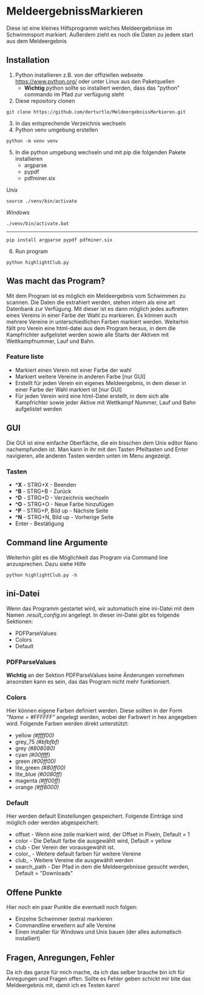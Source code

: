 # MeldeergebnissMarkieren
Diese ist eine kleines Hilfsprogramm welches Meldeergebnisse im Schwimmsport markiert. Außerdem zieht es noch die Daten zu jedem start aus dem Meldeergebnis

## Installation

1. Python installieren z.B. von der offiziellen webseite https://www.python.org/ oder unter Linux aus den Paketquellen
   * **Wichtig** python sollte so installiert werden, dass das "python" commando im Pfad zur verfügung steht
2. Diese repository clonen
```commandline
git clone https://github.com/derturtle/MeldeergebnissMarkieren.git
```
3. In das entsprechende Verzeichnis wechseln
4. Python venv umgebung erstellen
``` commandline
python -m venv venv
```
5. In die python umgebung wechseln und mit pip die folgenden Pakete installieren
   * argparse
   * pypdf
   * pdfminer.six

*Unix*
```commandline
source ./venv/bin/activate
```

*Windows*
```commandline 
./venv/bin/activate.bat
```
----
```commandline
pip install argparse pypdf pdfminer.six
```

6. Run program
```commandline
python highlightClub.py
```

## Was macht das Program?

Mit dem Program ist es möglich ein Meldeergebnis vom Schwimmen zu scannen. Die Daten die extrahiert werden, stehen 
intern als eine art Datenbank zur Verfügung. Mit dieser ist es dann möglich jedes auftreten eines Vereins in einer Farbe
der Wahl zu markieren. Es können auch mehrere Vereine in unterschiedlichen Farben markiert werden. Weiterhin fällt pro 
Verein eine html-datei aus dem Program heraus, in dem die Kampfrichter aufgelistet werden sowie alle Starts der Aktiven 
mit Wettkampfnummer, Lauf und Bahn.

### Feature liste

* Markiert einen Verein mit einer Farbe der wahl
* Markiert weitere Vereine in anderen Farbe [nur GUI]
* Erstellt für jeden Verein ein eigenes Meldeergebnis, in dem dieser in einer Farbe der Wahl markiert ist [nur GUI]
* Für jeden Verein wird eine html-Datei erstellt, in dem sich alle Kampfrichter sowie jeder Aktive mit Wettkampf Nummer, Lauf und Bahn aufgelistet werden 

## GUI

Die GUI ist eine einfache Oberfläche, die ein bisschen dem Unix editor Nano nachempfunden ist. Man kann in ihr mit den 
Tasten Pfeiltasten und Enter navigieren, alle anderen Tasten werden unten im Menu angezeigt. 

### Tasten

* **^X**  -  STRG+X - Beenden
* **^B**  -  STRG+B - Zurück
* **^D**  -  STRG+D - Verzeichnis wechseln
* **^O**  -  STRG+O - Neue Farbe hinzufügen
* **^P**  -  STRG+P, Bild up - Nächste Seite
* **^N**  -  STRG+N, Bild up - Vorherige Seite
* Enter - Bestätigung

## Command line Argumente

Weiterhin gibt es die Möglichkeit das Program via Command line anzusprechen. Dazu siehe Hilfe
```commandline
python highlightClub.py -h
```
## ini-Datei

Wenn das Programm gestartet wird, wir automatisch eine ini-Datei mit dem Namen *.result_config.ini* angelegt. In dieser 
ini-Datei gibt es folgende Sektionen:

* PDFParseValues
* Colors
* Default

### PDFParseValues

**Wichtig** an der Sektion PDFParseValues keine Änderungen vornehmen ansonsten kann es sein, das das Program nicht mehr 
funktioniert.

### Colors

Hier können eigene Farben definiert werden. Diese sollten in der Form *"Name = #FFFFFF"* angelegt werden, wobei der 
Farbwert in hex angegeben wird. Folgende Farben werden direkt unterstützt:

* yellow *(#ffff00)*
* grey_75 *(#bfbfbf)*
* grey *(#808080)*
* cyan *(#00ffff)*
* green *(#00ff00)*
* lite_green *(#80ff00)*
* lite_blue *(#0080ff)*
* magenta *(#ff00ff)*
* orange *(#ff8000)*

### Default

Hier werden default Einstellungen gespeichert. Folgende Einträge sind möglich oder werden abgespeichert:

* offset - Wenn eine zeile markiert wird, der Offset in Pixeln, Default = 1
* color - Die Default farbe die ausgewählt wird, Default = yellow
* club - Der Verein der vorausgewählt ist.
* color_<N> - Weitere default farben für weitere Vereine
* club_<N> - Weitere Vereine die ausgewählt werden
* search_path - Der Pfad in dem die Meldeergebnisse gesucht werden, Default = "Downloads" 

## Offene Punkte

Hier noch ein paar Punkte die eventuell noch folgen:

* Einzelne Schwimmer (extra) markieren
* Commandline erweitern auf alle Vereine
* Einen installer für Windows und Unix bauen (der alles automatisch installiert)

## Fragen, Anregungen, Fehler

Da ich das ganze für mich mache, da ich das selber brauche bin ich für Anregungen und Fragen offen. Sollte es Fehler 
geben schickt mir bite das Meldeergebnis mit, damit ich es Testen kann!    
